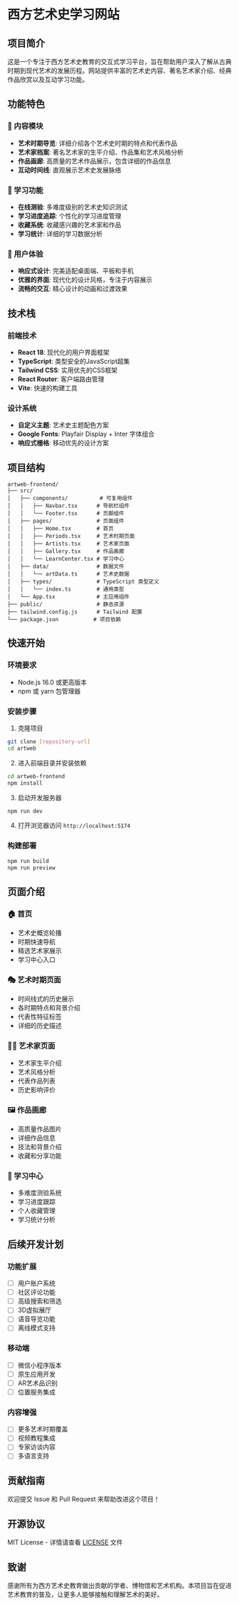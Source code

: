# 西方艺术史学习网站

## 项目简介

这是一个专注于西方艺术史教育的交互式学习平台，旨在帮助用户深入了解从古典时期到现代艺术的发展历程。网站提供丰富的艺术史内容、著名艺术家介绍、经典作品欣赏以及互动学习功能。

## 功能特色

### 📖 内容模块
- **艺术时期导览**: 详细介绍各个艺术史时期的特点和代表作品
- **艺术家档案**: 著名艺术家的生平介绍、作品集和艺术风格分析  
- **作品画廊**: 高质量的艺术作品展示，包含详细的作品信息
- **互动时间线**: 直观展示艺术史发展脉络

### 🎯 学习功能
- **在线测验**: 多难度级别的艺术史知识测试
- **学习进度追踪**: 个性化的学习进度管理
- **收藏系统**: 收藏感兴趣的艺术家和作品
- **学习统计**: 详细的学习数据分析

### 🎨 用户体验
- **响应式设计**: 完美适配桌面端、平板和手机
- **优雅的界面**: 现代化的设计风格，专注于内容展示
- **流畅的交互**: 精心设计的动画和过渡效果

## 技术栈

### 前端技术
- **React 18**: 现代化的用户界面框架
- **TypeScript**: 类型安全的JavaScript超集
- **Tailwind CSS**: 实用优先的CSS框架
- **React Router**: 客户端路由管理
- **Vite**: 快速的构建工具

### 设计系统
- **自定义主题**: 艺术史主题配色方案
- **Google Fonts**: Playfair Display + Inter 字体组合
- **响应式栅格**: 移动优先的设计方案

## 项目结构

```
artweb-frontend/
├── src/
│   ├── components/          # 可复用组件
│   │   ├── Navbar.tsx      # 导航栏组件
│   │   └── Footer.tsx      # 页脚组件
│   ├── pages/              # 页面组件
│   │   ├── Home.tsx        # 首页
│   │   ├── Periods.tsx     # 艺术时期页面
│   │   ├── Artists.tsx     # 艺术家页面
│   │   ├── Gallery.tsx     # 作品画廊
│   │   └── LearnCenter.tsx # 学习中心
│   ├── data/               # 数据文件
│   │   └── artData.ts      # 艺术史数据
│   ├── types/              # TypeScript 类型定义
│   │   └── index.ts        # 通用类型
│   └── App.tsx             # 主应用组件
├── public/                 # 静态资源
├── tailwind.config.js      # Tailwind 配置
└── package.json           # 项目依赖
```

## 快速开始

### 环境要求
- Node.js 16.0 或更高版本
- npm 或 yarn 包管理器

### 安装步骤

1. 克隆项目
```bash
git clone [repository-url]
cd artweb
```

2. 进入前端目录并安装依赖
```bash
cd artweb-frontend
npm install
```

3. 启动开发服务器
```bash
npm run dev
```

4. 打开浏览器访问 `http://localhost:5174`

### 构建部署
```bash
npm run build
npm run preview
```

## 页面介绍

### 🏠 首页
- 艺术史概览轮播
- 时期快速导航
- 精选艺术家展示
- 学习中心入口

### 🎭 艺术时期页面  
- 时间线式的历史展示
- 各时期特点和背景介绍
- 代表性特征标签
- 详细的历史描述

### 👨‍🎨 艺术家页面
- 艺术家生平介绍
- 艺术风格分析
- 代表作品列表
- 历史影响评价

### 🖼️ 作品画廊
- 高质量作品图片
- 详细作品信息
- 技法和背景介绍
- 收藏和分享功能

### 🎯 学习中心
- 多难度测验系统
- 学习进度跟踪
- 个人收藏管理
- 学习统计分析

## 后续开发计划

### 功能扩展
- [ ] 用户账户系统
- [ ] 社区评论功能
- [ ] 高级搜索和筛选
- [ ] 3D虚拟展厅
- [ ] 语音导览功能
- [ ] 离线模式支持

### 移动端
- [ ] 微信小程序版本
- [ ] 原生应用开发
- [ ] AR艺术品识别
- [ ] 位置服务集成

### 内容增强
- [ ] 更多艺术时期覆盖
- [ ] 视频教程集成  
- [ ] 专家访谈内容
- [ ] 多语言支持

## 贡献指南

欢迎提交 Issue 和 Pull Request 来帮助改进这个项目！

## 开源协议

MIT License - 详情请查看 [LICENSE](LICENSE) 文件

## 致谢

感谢所有为西方艺术史教育做出贡献的学者、博物馆和艺术机构。本项目旨在促进艺术教育的普及，让更多人能够接触和理解艺术的美好。